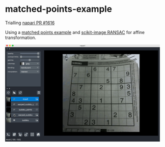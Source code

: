 # matched-points-example

Trialling [napari PR #1616](https://github.com/napari/napari/pull/1616)

Using a [matched points example](https://github.com/DeMarcoLab/correlateim) and [scikit-image RANSAC](https://scikit-image.org/docs/dev/auto_examples/transform/plot_matching.html)
 for affine transformation.
 
![Sudoku matched points example GIF](sudoku-affine-transform.gif)
